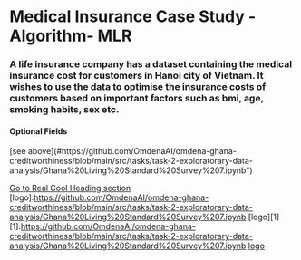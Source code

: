 # Medical Insurance Case Study - Algorithm- MLR
### A life insurance company has a dataset containing the medical insurance cost for customers in Hanoi city of Vietnam. It wishes to use the data to optimise the insurance costs of customers based on important factors such as bmi, age, smoking habits, sex etc.



<h4 id="https://github.com/OmdenaAI/omdena-ghana-creditworthiness/blob/main/src/tasks/task-2-exploratorary-data-analysis/Ghana%20Living%20Standard%20Survey%207.ipynb">
Optional Fields
</h4>
[see above](#https://github.com/OmdenaAI/omdena-ghana-creditworthiness/blob/main/src/tasks/task-2-exploratorary-data-analysis/Ghana%20Living%20Standard%20Survey%207.ipynb")
<a id="my-anchor"></a>

[Go to Real Cool Heading section](#https://github.com/OmdenaAI/omdena-ghana-creditworthiness/blob/main/src/tasks/task-2-exploratorary-data-analysis/Ghana%20Living%20Standard%20Survey%207.ipynb)
[logo]:https://github.com/OmdenaAI/omdena-ghana-creditworthiness/blob/main/src/tasks/task-2-exploratorary-data-analysis/Ghana%20Living%20Standard%20Survey%207.ipynb
[logo][1]
[1]:https://github.com/OmdenaAI/omdena-ghana-creditworthiness/blob/main/src/tasks/task-2-exploratorary-data-analysis/Ghana%20Living%20Standard%20Survey%207.ipynb
[logo](https://github.com/OmdenaAI/omdena-ghana-creditworthiness/blob/main/src/tasks/task-2-exploratorary-data-analysis/Ghana%20Living%20Standard%20Survey%207.ipynb)
